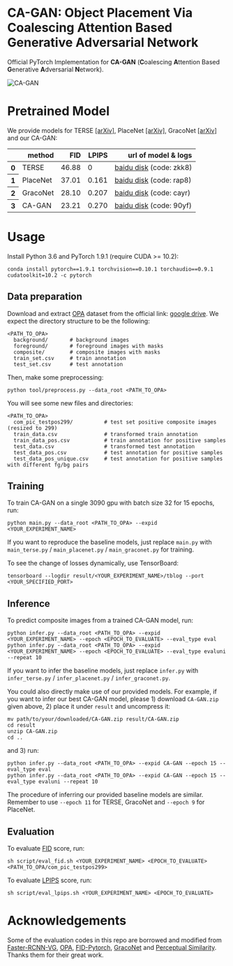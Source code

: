 **CA-GAN**: Object Placement Via Coalescing Attention Based Generative Adversarial Network
========

Official PyTorch Implementation for **CA-GAN** (**C**oalescing **A**ttention Based **G**enerative **A**dversarial **N**etwork).


![CA-GAN](.github/CA_GAN.png)


# Pretrained Model 
We provide models for TERSE [[arXiv]](https://arxiv.org/abs/1904.05475), PlaceNet [[arXiv]](https://www.ecva.net/papers/eccv_2020/papers_ECCV/papers/123580562.pdf), GracoNet [[arXiv]](https://arxiv.org/abs/2207.11464) and our CA-GAN:

<table>
  <thead>
    <tr style="text-align: right;">
      <th></th>
      <th>method</th>
      <th>FID</th>
      <th>LPIPS</th>
      <th>url of model & logs</th>
    </tr>
  </thead>
  <tbody>
    <tr>
      <th>0</th>
      <td>TERSE</td>
      <td>46.88</td>
      <td>0</td>
      <td><a href="https://pan.baidu.com/s/1muuU17NtCu_O_9L8slHgMw">baidu disk</a>&nbsp;(code: zkk8)</td>
    </tr>
    <tr>
      <th>1</th>
      <td>PlaceNet</td>
      <td>37.01</td>
      <td>0.161</td>
      <td><a href="链接：https://pan.baidu.com/s/19_NTr0JFBCFr_X18vYs_cA">baidu disk</a>&nbsp;(code: rap8)</td>
    </tr>
    <tr>
      <th>2</th>
      <td>GracoNet</td>
      <td>28.10</td>
      <td>0.207</td>
      <td><a href="链接：https://pan.baidu.com/s/1PxzTB2PoN4FRDOd-HgR-Yg">baidu disk</a>&nbsp;(code: cayr)</td>
    </tr>
    <tr>
      <th>3</th>
      <td>CA-GAN</td>
      <td>23.21</td>
      <td>0.270</td>
      <td><a href="https://pan.baidu.com/s/1wns3EO3pwnZdh-vhFJ3rkA">baidu disk</a>&nbsp;(code: 90yf)</td>
    </tr>
  </tbody>
</table>



# Usage

Install Python 3.6 and PyTorch 1.9.1 (require CUDA >= 10.2):
```
conda install pytorch==1.9.1 torchvision==0.10.1 torchaudio==0.9.1 cudatoolkit=10.2 -c pytorch
```



## Data preparation
Download and extract [OPA](https://github.com/bcmi/Object-Placement-Assessment-Dataset-OPA) dataset from the official link: [google drive](https://drive.google.com/file/d/133Wic_nSqfrIajDnnxwvGzjVti-7Y6PF/view?usp=sharing). We expect the directory structure to be the following:
```
<PATH_TO_OPA>
  background/       # background images
  foreground/       # foreground images with masks
  composite/        # composite images with masks
  train_set.csv     # train annotation
  test_set.csv      # test annotation
```

Then, make some preprocessing:
```
python tool/preprocess.py --data_root <PATH_TO_OPA>
```
You will see some new files and directories:
```
<PATH_TO_OPA>
  com_pic_testpos299/          # test set positive composite images (resized to 299)
  train_data.csv               # transformed train annotation
  train_data_pos.csv           # train annotation for positive samples
  test_data.csv                # transformed test annotation
  test_data_pos.csv            # test annotation for positive samples
  test_data_pos_unique.csv     # test annotation for positive samples with different fg/bg pairs 
```

## Training
To train CA-GAN on a single 3090 gpu with batch size 32 for 15 epochs, run:
```
python main.py --data_root <PATH_TO_OPA> --expid <YOUR_EXPERIMENT_NAME>
```
If you want to reproduce the baseline models, just replace ```main.py``` with ```main_terse.py``` / ```main_placenet.py``` / ```main_graconet.py``` for training.

To see the change of losses dynamically, use TensorBoard:
```
tensorboard --logdir result/<YOUR_EXPERIMENT_NAME>/tblog --port <YOUR_SPECIFIED_PORT>
```

## Inference
To predict composite images from a trained CA-GAN model, run:
```
python infer.py --data_root <PATH_TO_OPA> --expid <YOUR_EXPERIMENT_NAME> --epoch <EPOCH_TO_EVALUATE> --eval_type eval
python infer.py --data_root <PATH_TO_OPA> --expid <YOUR_EXPERIMENT_NAME> --epoch <EPOCH_TO_EVALUATE> --eval_type evaluni --repeat 10
```
If you want to infer the baseline models, just replace ```infer.py``` with ```infer_terse.py``` / ```infer_placenet.py``` / ```infer_graconet.py```.

You could also directly make use of our provided models. For example, if you want to infer our best CA-GAN model, please 1) download ```CA-GAN.zip``` given above, 2) place it under ```result``` and uncompress it:
```
mv path/to/your/downloaded/CA-GAN.zip result/CA-GAN.zip
cd result
unzip CA-GAN.zip
cd ..
```
and 3) run:
```
python infer.py --data_root <PATH_TO_OPA> --expid CA-GAN --epoch 15 --eval_type eval
python infer.py --data_root <PATH_TO_OPA> --expid CA-GAN --epoch 15 --eval_type evaluni --repeat 10
```
The procedure of inferring our provided baseline models are similar. Remember to use ```--epoch 11``` for TERSE, GracoNet and ```--epoch 9``` for PlaceNet.

## Evaluation

To evaluate [FID](https://github.com/mseitzer/pytorch-fid) score, run:
```
sh script/eval_fid.sh <YOUR_EXPERIMENT_NAME> <EPOCH_TO_EVALUATE> <PATH_TO_OPA/com_pic_testpos299>
```
To evaluate [LPIPS](https://github.com/richzhang/PerceptualSimilarity) score, run:
```
sh script/eval_lpips.sh <YOUR_EXPERIMENT_NAME> <EPOCH_TO_EVALUATE>
```




# Acknowledgements
Some of the evaluation codes in this repo are borrowed and modified from [Faster-RCNN-VG](https://github.com/shilrley6/Faster-R-CNN-with-model-pretrained-on-Visual-Genome), [OPA](https://github.com/bcmi/Object-Placement-Assessment-Dataset-OPA), [FID-Pytorch](https://github.com/mseitzer/pytorch-fid), [GracoNet](https://github.com/bcmi/GracoNet-Object-Placement) and [Perceptual Similarity](https://github.com/richzhang/PerceptualSimilarity). Thanks them for their great work.
